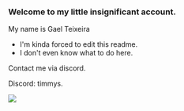 ### Welcome to my little insignificant account.

My name is Gael Teixeira

- I'm kinda forced to edit this readme.
- I don't even know what to do here.

Contact me via discord.

Discord: timmys.

![](https://tenor.com/pt-BR/view/homelander-upset-sad-cry-boys-gif-6858682649598278649)
